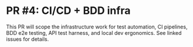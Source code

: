 # PR #4: CI/CD + BDD infra

This PR will scope the infrastructure work for test automation, CI pipelines, BDD e2e testing, API test harness, and local dev ergonomics. See linked issues for details.